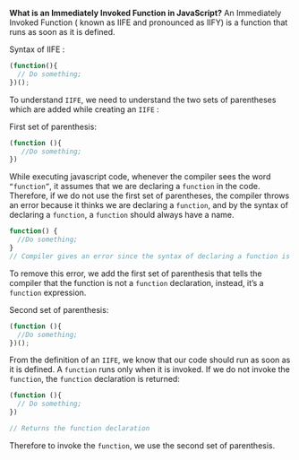 
**What is an Immediately Invoked Function in JavaScript?**
An Immediately Invoked Function ( known as IIFE and pronounced as IIFY) is a function that runs as soon as it is defined.

Syntax of IIFE :
```js
(function(){ 
  // Do something;
})();
```
To understand ``IIFE``, we need to understand the two sets of parentheses which are added while creating an ``IIFE`` :

First set of parenthesis:
```js
(function (){
   //Do something;
})
```
While executing javascript code, whenever the compiler sees the word ``“function”``, it assumes that we are declaring a ```function``` in the code. Therefore, if we do not use the first set of parentheses, the compiler throws an error because it thinks we are declaring a ``function``, and by the syntax of declaring a ``function``, a ``function`` should always have a name.
```js
function() {
  //Do something;
}
// Compiler gives an error since the syntax of declaring a function is wrong in the code above.
```
To remove this error, we add the first set of parenthesis that tells the compiler that the function is not a ``function`` declaration, instead, it’s a ``function`` expression.

Second set of parenthesis:
```js
(function (){
  //Do something;
})();
```

From the definition of an ``IIFE``, we know that our code should run as soon as it is defined. A ``function`` runs only when it is invoked. If we do not invoke the ``function``, the ``function`` declaration is returned:
```js
(function (){
  // Do something;
})

// Returns the function declaration
```
Therefore to invoke the ``function``, we use the second set of parenthesis.
